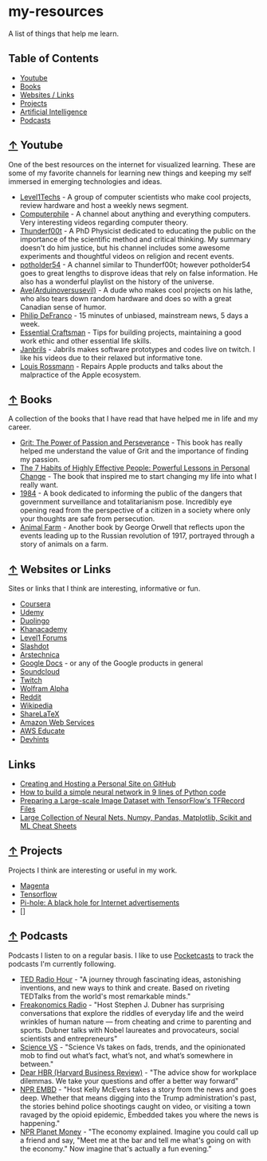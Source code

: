 # my-resources
A list of things that help me learn.

## Table of Contents
- [Youtube](#-youtube)
- [Books](#-books)
- [Websites / Links](#websites)
- [Projects](#projects)
- [Artificial Intelligence](#-ai)
- [Podcasts](#-podcasts)

## [↑](#-youtube) Youtube
One of the best resources on the internet for visualized learning. These are some of my favorite channels for learning new things and keeping my self immersed in emerging technologies and ideas.

* [Level1Techs](https://www.youtube.com/user/teksyndicate/featured) - A group of computer scientists who make cool projects, review hardware and host a weekly news segment.
* [Computerphile](https://www.youtube.com/channel/UC9-y-6csu5WGm29I7JiwpnA) - A channel about anything and everything computers. Very interesting videos regarding computer theory.
* [Thunderf00t](https://www.youtube.com/channel/UCmb8hO2ilV9vRa8cilis88A) - A PhD Physicist dedicated to educating the public on the importance of the scientific method and critical thinking. My summary doesn't do him justice, but his channel includes some awesome experiments and thoughtful videos on religion and recent events.
* [potholder54](https://www.youtube.com/channel/UCljE1ODdSF7LS9xx9eWq0GQ) - A channel similar to Thunderf00t; however potholder54 goes to great lengths to disprove ideas that rely on false information. He also has a wonderful playlist on the history of the universe.
* [Ave(Arduinoversusevil)](https://www.youtube.com/user/arduinoversusevil/featured) - A dude who makes cool projects on his lathe, who also tears down random hardware and does so with a great Canadian sense of humor.
* [Philip DeFranco](https://www.youtube.com/user/sxephil/about) - 15 minutes of unbiased, mainstream news, 5 days a week.
* [Essential Craftsman](https://www.youtube.com/channel/UCzr30osBdTmuFUS8IfXtXmg) - Tips for building projects, maintaining a good work ethic and other essential life skills.
* [Janbrils](https://www.youtube.com/channel/UCQALLeQPoZdZC4JNUboVEUg/featured) - Jabrils makes software prototypes and codes live on twitch. I like his videos due to their relaxed but informative tone.
* [Louis Rossmann](https://www.youtube.com/user/rossmanngroup) - Repairs Apple products and talks about the malpractice of the Apple ecosystem.

## [↑](#-books) Books
A collection of the books that I have read that have helped me in life and my career.

* [Grit: The Power of Passion and Perseverance](angeladuckworth.com/grit-book/) - This book has really helped me understand the value of Grit and the importance of finding my passion.
* [The 7 Habits of Highly Effective People: Powerful Lessons in Personal Change](https://www.stephencovey.com/7habits/7habits.php) - The book that inspired me to start changing my life into what I really want.
* [1984](https://en.wikipedia.org/wiki/Nineteen_Eighty-Four) - A book dedicated to informing the public of the dangers that government surveillance and totalitarianism pose. Incredibly eye opening read from the perspective of a citizen in a society where only your thoughts are safe from persecution.
* [Animal Farm](https://en.wikipedia.org/wiki/Animal_Farm) - Another book by George Orwell that reflects upon the events leading up to the Russian revolution of 1917, portrayed through a story of animals on a farm.

## [↑](#websites) Websites or Links
Sites or links that I think are interesting, informative or fun.

* [Coursera](https://www.coursera.org/)
* [Udemy](https://www.udemy.com/)
* [Duolingo](https://www.duolingo.com/)
* [Khanacademy](https://www.khanacademy.org/)
* [Level1 Forums](https://forum.level1techs.com/)
* [Slashdot](https://slashdot.org/)
* [Arstechnica](https://arstechnica.com/)
* [Google Docs](https://www.google.com/docs/about/) - or any of the Google products in general
* [Soundcloud](https://soundcloud.com)
* [Twitch](https://www.twitch.tv/)
* [Wolfram Alpha](https://www.wolframalpha.com/)
* [Reddit](https://www.reddit.com/)
* [Wikipedia](https://www.wikipedia.org/)
* [ShareLaTeX](https://www.sharelatex.com/)
* [Amazon Web Services](https://aws.amazon.com)
* [AWS Educate](https://aws.amazon.com/education/awseducate/)
* [Devhints](https://devhints.io/)

## Links

* [Creating and Hosting a Personal Site on GitHub](http://jmcglone.com/guides/github-pages/)
* [How to build a simple neural network in 9 lines of Python code](https://medium.com/technology-invention-and-more/how-to-build-a-simple-neural-network-in-9-lines-of-python-code-cc8f23647ca1)
* [Preparing a Large-scale Image Dataset with TensorFlow's TFRecord Files](https://kwotsin.github.io/tech/2017/01/29/tfrecords.html)
* [Large Collection of Neural Nets, Numpy, Pandas, Matplotlib, Scikit and ML Cheat Sheets](https://www.datasciencecentral.com/profiles/blogs/large-collection-of-neural-networks-ml-numpy-pandas-matplotlib-sc)

## [↑](#projects) Projects
Projects I think are interesting or useful in my work.

* [Magenta](https://github.com/tensorflow/magenta)
* [Tensorflow](https://www.tensorflow.org/)
* [Pi-hole: A black hole for Internet advertisements](https://pi-hole.net/)
* []


## [↑](#-podcasts) Podcasts
Podcasts I listen to on a regular basis. I like to use [Pocketcasts](https://www.shiftyjelly.com/pocketcasts/) to track the podcasts I'm currently following.

* [TED Radio Hour](https://www.npr.org/programs/ted-radio-hour/) - "A journey through fascinating ideas, astonishing inventions, and new ways to think and create. Based on riveting TEDTalks from the world's most remarkable minds."
* [Freakonomics Radio](http://freakonomics.com/archive/) - "Host Stephen J. Dubner has surprising conversations that explore the riddles of everyday life and the weird wrinkles of human nature — from cheating and crime to parenting and sports. Dubner talks with Nobel laureates and provocateurs, social scientists and entrepreneurs"
* [Science VS](https://www.gimletmedia.com/science-vs) - "Science Vs takes on fads, trends, and the opinionated mob to find out what’s fact, what’s not, and what’s somewhere in between."
* [Dear HBR (Harvard Business Review)](https://hbr.org/2018/01/podcast-dear-hbr) - "The advice show for workplace dilemmas. We take your questions and offer a better way forward"
* [NPR EMBD](https://www.npr.org/podcasts/510311/embedded) - "Host Kelly McEvers takes a story from the news and goes deep. Whether that means digging into the Trump administration's past, the stories behind police shootings caught on video, or visiting a town ravaged by the opioid epidemic, Embedded takes you where the news is happening."
* [NPR Planet Money](https://www.npr.org/podcasts/510289/planet-money) - "The economy explained. Imagine you could call up a friend and say, "Meet me at the bar and tell me what's going on with the economy." Now imagine that's actually a fun evening."
